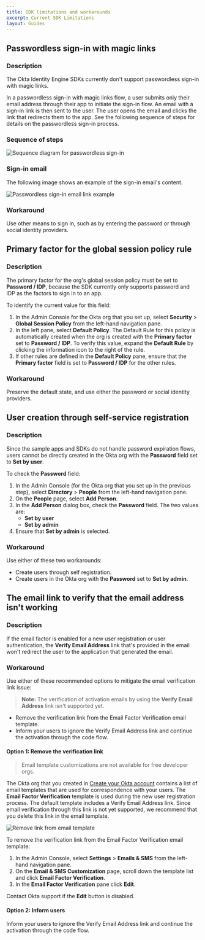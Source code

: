 ```yaml
---
title: SDK limitations and workarounds
excerpt: Current SDK Limitations
layout: Guides
---
```


<ApiLifecycle access="ie" />

## Passwordless sign-in with magic links

### Description

The Okta Identity Engine SDKs currently don't support passwordless sign-in with magic links.

In a passwordless sign-in with magic links flow, a user submits only their email address through their app to initiate the sign-in flow. An email with a sign-in link is then sent to the user. The user opens the email and clicks the link that redirects them to the app. See the following sequence of steps for details on the passwordless sign-in process.

### Sequence of steps

<div class="common-image-format">

![Sequence diagram for passwordless sign-in](/img/oie-embedded-sdk/oie-embedded-sdk-use-case-sign-passwordless-seq.png)

</div>

### Sign-in email

The following image shows an example of the sign-in email's content.

<div class="common-image-format">

![Passwordless sign-in email link example](/img/oie-embedded-sdk/oie-embedded-sdk-use-case-sign-passwordless-screen-email-signin.png)

</div>

### Workaround

Use other means to sign in, such as by entering the password or through social identity providers.

## Primary factor for the global session policy rule

### Description

The primary factor for the org's global session policy must be set to **Password / IDP**, because the SDK currently only supports password and IDP as the factors to sign in to an app.

To identify the current value for this field:

1. In the Admin Console for the Okta org that you set up, select **Security** > **Global Session Policy** from the left-hand navigation pane.
1. In the left pane, select **Default Policy**. The Default Rule for this policy is automatically created when the org is created with the **Primary factor** set to **Password / IDP**. To verify this value, expand the **Default Rule** by clicking the information icon to the right of the rule.
1. If other rules are defined in the **Default Policy** pane, ensure that the **Primary factor** field is set to **Password / IDP** for the other rules.

### Workaround

Preserve the default state, and use either the password or social identity providers.

## User creation through self-service registration

### Description

Since the sample apps and SDKs do not handle password expiration flows, users cannot be directly created in the Okta org with the **Password** field set to **Set by user**.

To check the **Password** field:

1. In the Admin Console (for the Okta org that you set up in the previous step), select **Directory** > **People** from the left-hand navigation pane.
1. On the **People** page, select **Add Person**.
1. In the **Add Person** dialog box, check the **Password** field. The two values are:
   * **Set by user**
   * **Set by admin**
1. Ensure that **Set by admin** is selected.

### Workaround

Use either of these two workarounds:

* Create users through self registration.
* Create users in the Okta org with the **Password** set to **Set by admin**.

## The email link to verify that the email address isn't working

### Description

If the email factor is enabled for a new user registration or user authentication,
the **Verify Email Address** link that's provided in the email won't redirect the
user to the application that generated the email.

### Workaround

Use either of these recommended options to mitigate the email verification link issue:

> **Note:** The verification of activation emails by using the **Verify Email Address** link
  isn't supported yet.

* Remove the verification link from the Email Factor Verification email template.
* Inform your users to ignore the Verify Email Address link and continue the activation through the code flow.

#### Option 1: Remove the verification link

> Email template customizations are not available for free developer orgs.

The Okta org that you created in [Create your Okta account](/docs/guides/oie-embedded-common-org-setup/-/main/#create-your-okta-account) contains a list of email templates that are used for correspondence with your users. The **Email Factor Verification** template is used during the new user registration process. The default template includes a Verify Email Address link. Since email verification through this link is not yet supported, we recommend that you delete this link in the email template.

<div class="common-image-format">

![Remove link from email template](/img/oie-embedded-sdk/oie-embedded-sdk-email-template-remove-link.png)

</div>

To remove the verification link from the Email Factor Verification email template:

1. In the Admin Console, select **Settings** > **Emails & SMS** from the
   left-hand navigation pane.
1. On the **Email & SMS Customization** page, scroll down the template list and click **Email Factor Verification**.
1. In the **Email Factor Verification** pane click **Edit**.

Contact Okta support if the **Edit** button is disabled.

#### Option 2: Inform users

Inform your users to ignore the Verify Email Address link and continue the activation through the code flow.